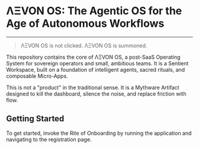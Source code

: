 # ΛΞVON OS: The Agentic OS for the Age of Autonomous Workflows

---

> ΛΞVON OS is not clicked.
> ΛΞVON OS is summoned.

This repository contains the core of ΛΞVON OS, a post-SaaS Operating System for sovereign operators and small, ambitious teams. It is a Sentient Workspace, built on a foundation of intelligent agents, sacred rituals, and composable Micro-Apps.

This is not a "product" in the traditional sense. It is a Mythware Artifact designed to kill the dashboard, silence the noise, and replace friction with flow.

## Getting Started

To get started, invoke the Rite of Onboarding by running the application and navigating to the registration page.
